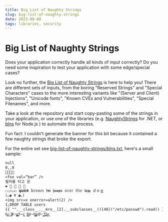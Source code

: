 ```yaml
---
title: Big List of Naughty Strings
slug: big-list-of-naughty-strings
date: 2023-08-08
tags: libraries, security
---
```


# Big List of Naughty Strings

Does your application correctly handle all kinds of input correctly?
Do you need some inspiration to test your application with some edge/special cases?

Look no further, the [Big List of Naughty Strings](https://github.com/minimaxir/big-list-of-naughty-strings) is here to help you!
There are different sets of inputs, from the boring "Reserved Strings" and "Special Characters" cases to the more interesting variants like "(Server and Client) Injections", "Unicode fonts", "Known CVEs and Vulnerabilities", "Special Filenames", and more. 

Take a look at the repository and start copy-pasting some of the strings in your application, or use one of the libraries (e.g. [NaughtyStrings](https://github.com/SimonCropp/NaughtyStrings) for .NET, or [blns](https://www.npmjs.com/package/blns) for Node.js ) to automate this process.

Fun fact: I couldn't generate the banner for this bit because it contained a few naughty strings that broke the export.

For the entire set see [big-list-of-naughty-strings/blns.txt](https://github.com/minimaxir/big-list-of-naughty-strings/blob/master/blns.txt), here's a small sample:

```txt:big-list-of-naughty-strings.txt
null
0,,0

<foo val=“bar” />
찦차를 타고 온 
❤️ 💜 💛 💚 💙
⒯⒣⒠ 𝒒𝒖𝒊𝒄𝒌 𝕓𝕣𝕠𝕨𝕟 𝖋𝖔𝖝 𝖏𝖚𝖒𝖕𝖘 𝕠𝕧𝕖𝕣 𝕥𝕙𝕖 𝖑𝖆𝖟𝖞 ｄｏｇ
(｡◕ ∀ ◕｡)
<img src=x onerror=alert(2) />
1;DROP TABLE users
{{ "".__class__.__mro__[2].__subclasses__()[40]("/etc/passwd").read() }}
h̖̯͓o̝͙̖͎̱̮ ҉̺̙̞̟͈W̷̼̭a̺̪͍į͈͕̭͙̯̜t̶̼̮s̘͙͖̕ ̠̫̠B̻͍͙͉̳ͅe̵h̵̬͇̫͙i̹͓̳̳̮͎̫̕n͟d̴̪̜̖ ̰͉̩͇͙̲͞ͅT͖̼͓̪͢h͏͓̮̻e̬̝̟ͅ
```

